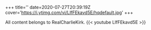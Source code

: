 +++
title=''
date=2020-07-27T20:39:19Z
cover='https://i.ytimg.com/vi/LlfFEkavd5E/hqdefault.jpg'
+++

All content belongs to RealCharlieKirk.
{{< youtube LlfFEkavd5E >}}

